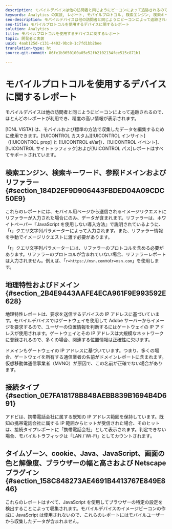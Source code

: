 ```yaml
---
description: モバイルデバイスは他の訪問者と同じようにビーコンによって追跡されるので、ほとんどのレポートが利用でき、精度の高い情報が表示されます。
keywords: Analytics の実装, レポート, モバイルプロトコル, 検索エンジン, 検索キーワード, 参照ドメイン, リファラー, 地理特性, ドメイン, 接続タイプ, タイムゾーン, cookie, java, javascript, 画面の色, 画面の解像度, ブラウザーの幅, 高さ, netscape プラグイン
seo-description: モバイルデバイスは他の訪問者と同じようにビーコンによって追跡されるので、ほとんどのレポートが利用でき、精度の高い情報が表示されます。
seo-title: モバイルプロトコルを使用するデバイスに関するレポート
solution: Analytics
title: モバイルプロトコルを使用するデバイスに関するレポート
topic: 開発者と実装
uuid: 4aab125d-c131-4402-9bc8-1c7fd1bb2bee
translation-type: ht
source-git-commit: 86fe1b3650100a05e52fb2102134fee515c871b1

---
```



# モバイルプロトコルを使用するデバイスに関するレポート

モバイルデバイスは他の訪問者と同じようにビーコンによって追跡されるので、ほとんどのレポートが利用でき、精度の高い情報が表示されます。

[!DNL VISTA] は、モバイルおよび標準の方法で収集したデータを編集するために使用できます。[!UICONTROL カスタム][!UICONTROL インサイト]（[!UICONTROL prop] と [!UICONTROL eVar]）、[!UICONTROL イベント]、[!UICONTROL サイトトラフィック]および[!UICONTROL パス]レポートはすべてサポートされています。

## 検索エンジン、検索キーワード、参照ドメインおよびリファラー {#section_184D2EF9D906443FBDED04A09CDC50E9}

これらのレポートには、モバイル用ページから送信されるイメージリクエストにリファラーが入力された場合にのみ、データが含まれます。リファラーは、ホワイトペーパー『JavaScript を使用しない導入方法』で説明されているように、「r」クエリ文字列パラメーターによって入力されます。また、リファラー情報を手動でイメージリクエストに渡す必要があります。

「r」クエリ文字列パラメーターには、リファラーのプロトコルを含める必要があります。リファラーのプロトコルが含まれていない場合、リファラーレポートは入力されません。例えば、「`r=https://msn.com`not`r=msn.com`」を使用します。

## 地理特性およびドメイン {#section_2B4E9443AAFE4ECA961F9E993592E628}

地理特性レポートは、要求を送信するデバイスの IP アドレスに基づいています。モバイルデバイスではゲートウェイを使用して Adobe サーバーからイメージを要求するので、ユーザーの位置情報を判断するにはゲートウェイの IP アドレスが使用されます。ゲートウェイとその IP アドレスは大規模なネットワークに登録されるので、多くの場合、関連する位置情報は正確性に欠けます。

ドメインもゲートウェイの IP アドレスに基づいています。つまり、多くの場合、ゲートウェイを所有する通信業者の名前がドメインレポートに含まれます。仮想移動体通信事業者（MVNO）が原因で、この名前が正確でない場合があります。

## 接続タイプ{#section_0E7FA18178B848AEBB839B1694B4D691}

アドビは、携帯電話会社に属する既知の IP アドレス範囲を保持しています。既知の携帯電話会社に属する IP 範囲からヒットが受信された場合、そのヒットは、接続タイプレポートに「携帯電話会社」として表示されます。判定できない場合、モバイルトラフィックは「LAN / Wi-Fi」としてカウントされます。

## タイムゾーン、cookie、Java、JavaScript、画面の色と解像度、ブラウザーの幅と高さおよび Netscape プラグイン{#section_158C848273AE4691B4413767E849E846}

これらのレポートはすべて、JavaScript を使用してブラウザーの特定の設定を検出することによって収集されます。モバイルデバイスのイメージビーコンの作成に JavaScript は使用されないので、これらのレポートにはモバイルユーザーから収集したデータが含まれません。
